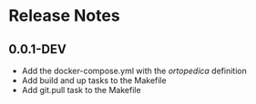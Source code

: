 # Release Notes


## 0.0.1-DEV

- Add the docker-compose.yml with the *ortopedica* definition
- Add build and up tasks to the Makefile
- Add git.pull task to the Makefile
